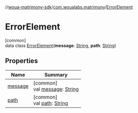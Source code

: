 //[woua-matrimony-sdk](../../../index.md)/[com.woualabs.matrimony](../index.md)/[ErrorElement](index.md)

# ErrorElement

[common]\
data class [ErrorElement](index.md)(**message**: [String](https://kotlinlang.org/api/latest/jvm/stdlib/kotlin/-string/index.html), **path**: [String](https://kotlinlang.org/api/latest/jvm/stdlib/kotlin/-string/index.html))

## Properties

| Name | Summary |
|---|---|
| [message](message.md) | [common]<br>val [message](message.md): [String](https://kotlinlang.org/api/latest/jvm/stdlib/kotlin/-string/index.html) |
| [path](path.md) | [common]<br>val [path](path.md): [String](https://kotlinlang.org/api/latest/jvm/stdlib/kotlin/-string/index.html) |
